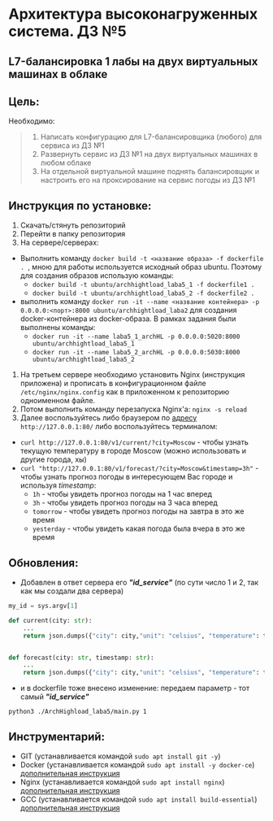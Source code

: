 # Архитектура высоконагруженных система. ДЗ №5
## L7-балансировка 1 лабы на двух виртуальных машинах в облаке


## Цель:
Необходимо:
> 1. Написать конфигурацию для L7-балансировщика (любого) для сервиса из ДЗ №1
> 1. Развернуть сервис из ДЗ №1 на двух виртуальных машинах в любом облаке
> 1. На отдельной виртуальной машине поднять балансировщик и настроить его на проксирование на сервис погоды из ДЗ №1



## Инструкция по установке:
1. Скачать/стянуть репозиторий
1. Перейти в папку репозитория
1. На сервере/серверах:
  - Выполнить команду `docker build -t <название образа> -f dockerfile . `, мною для работы используется исходный образ ubuntu. Поэтому для создания образов использую команды:
    * `docker build -t ubuntu/archhightload_laba5_1 -f dockerfile1 .`
    * `docker build -t ubuntu/archhightload_laba5_2 -f dockerfile2 .`
  - выполнить команду `docker run -it --name <название контейнера> -p 0.0.0.0:<порт>:8000 ubuntu/archhightload_laba2` для создания docker-контейнера из docker-образа. В рамках задания были выполнены команды:
    * `docker run -it --name laba5_1_archHL -p 0.0.0.0:5020:8000 ubuntu/archhightload_laba5_1`
    * `docker run -it --name laba5_2_archHL -p 0.0.0.0:5030:8000 ubuntu/archhightload_laba5_2`
1. На третьем сервере необходимо установить Nginx (инструкция приложена) и прописать в конфигурационном файле `/etc/nginx/nginx.config` как в приложенном к репозиторию одноименном файле.
1. Потом выполнить команду перезапуска Nginx'а: `nginx -s reload`
1. Далее воспользуйтесь либо браузером по [адресу](http://127.0.0.1:80) `http://127.0.0.1:80/` либо воспользуйтесь терминалом:
  - `curl http://127.0.0.1:80/v1/current/?city=Moscow` - чтобы узнать текущую температуру в городе Moscow (можно использовать и другие города, хы)
  - `curl "http://127.0.0.1:80/v1/forecast/?city=Moscow&timestamp=3h"` - чтобы узнать прогноз погоды в интересующем Вас городе и используя *timestamp*:
    * `1h` - чтобы увидеть прогноз погоды на 1 час вперед
    * `3h` - чтобы увидеть прогноз погоды на 3 часа вперед
  	* `tomorrow` - чтобы увидеть прогноз погоды на завтра в это же время
  	* `yesterday` - чтобы увидеть какая погода была вчера в это же время



## Обновления:
* Добавлен в ответ сервера его ***"id_service"*** (по сути число 1 и 2, так как мы создали два сервера)
```python
my_id = sys.argv[1]

def current(city: str):
	...
	return json.dumps({"city": city,"unit": "celsius", "temperature": temp, "id_service": my_id})


def forecast(city: str, timestamp: str):
	...
	return json.dumps({"city": city,"unit": "celsius", "temperature": temp, "id_service": my_id})

```
* и в dockerfile тоже внесено изменение: передаем параметр - тот самый ***"id_service"***
```
python3 ./ArchHighload_laba5/main.py 1
```


## Инструментарий:
- GIT (устанавливается командой `sudo apt install git -y`)
- Docker (устанавливается командой `sudo apt install -y docker-ce`) [дополнительная инструкция](https://losst.ru/ustanovka-docker-na-ubuntu-16-04)
- Nginx (устанавливается командой `sudo apt install nginx`) [дополнительная инструкция](https://losst.ru/ustanovka-nginx-ubuntu-16-04)
- GCC (устанавливается командой `sudo apt install build-essential`) [дополнительная инструкция](https://losst.ru/ustanovka-gcc-v-ubuntu-16-04)